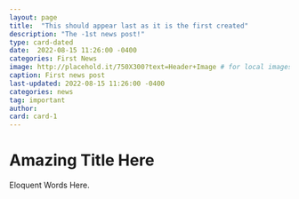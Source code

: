 ```yaml
---
layout: page
title:  "This should appear last as it is the first created"
description: "The -1st news post!"
type: card-dated
date:  2022-08-15 11:26:00 -0400
categories: First News
image: http://placehold.it/750X300?text=Header+Image # for local images, place in /assets/img/posts/
caption: First news post
last-updated: 2022-08-15 11:26:00 -0400
categories: news
tag: important
author: 
card: card-1
---
```


[//]: # (Files must take the form `YYY-MM-DD-title.md` for it to render correctly)
[//]: # (Multiple words in the title must be separated by dashes: title-title)
[//]: # (Otherwise, posts are written in MD and stored in their)
[//]: # (appropriate subfoler.)
[//]: # (When in doubt, refer to the original documentation files under:)
[//]: # (_posts/original_docs/2020-10-29-welcome-to-jekyll.md and )
[//]: # (_posts/original_docs/2020-10-28-Dumbarton-Style-Guide.md)

# Amazing Title Here
Eloquent Words Here.
